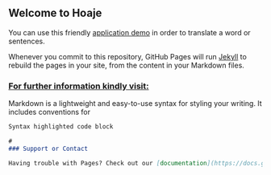 ## Welcome to Hoaje

You can use this friendly [application demo](https://github.com/Jopapy19/hoaje-translator/edit/gh-pages/index.md) in order to translate a word or sentences.

Whenever you commit to this repository, GitHub Pages will run [Jekyll](https://jekyllrb.com/) to rebuild the pages in your site, from the content in your Markdown files.

###  [For further information kindly visit:](https://py-googletrans.readthedocs.io/en/latest/)

Markdown is a lightweight and easy-to-use syntax for styling your writing. It includes conventions for

```markdown
Syntax highlighted code block

#
### Support or Contact

Having trouble with Pages? Check out our [documentation](https://docs.github.com/categories/github-pages-basics/) or [contact support](https://github.com/contact) and we’ll help you sort it out.
